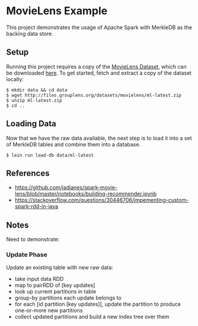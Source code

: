 MovieLens Example
=================

This project demonstrates the usage of Apache Spark with MerkleDB as the backing
data store.


## Setup

Running this project requires a copy of the [MovieLens
Dataset](http://movielens.org/), which can be downloaded
[here](http://files.grouplens.org/datasets/movielens/). To get started, fetch
and extract a copy of the dataset locally:

```shell
$ mkdir data && cd data
$ wget http://files.grouplens.org/datasets/movielens/ml-latest.zip
$ unzip ml-latest.zip
$ cd ..
```


## Loading Data

Now that we have the raw data available, the next step is to load it into a set
of MerkleDB tables and combine them into a database.

```shell
$ lein run load-db data/ml-latest
```


## References

- https://github.com/jadianes/spark-movie-lens/blob/master/notebooks/building-recommender.ipynb
- https://stackoverflow.com/questions/30446706/impementing-custom-spark-rdd-in-java


## Notes

Need to demonstrate:

### Update Phase

Update an existing table with new raw data:

- take input data RDD
- map to pairRDD of [key updates]
- look up current partitions in table
- group-by partitions each update belongs to
- for each [id partition [key updates]], update the partition to produce
  one-or-more new partitions
- collect updated partitions and build a new index tree over them
